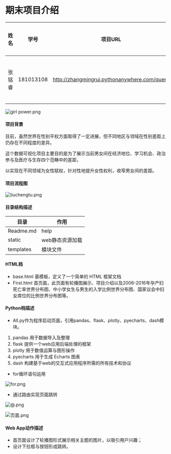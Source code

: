 期末项目介绍
===========================
姓名  |  学号 |项目URL |合作搭档
---  |  --- | --- | --- |
张铭睿  |  181013108 | http://zhangmingrui.pythonanywhere.com/query |曾拱韬 钟振升

![girl power.png](https://i.loli.net/2020/01/05/eObCn7V1mLfPGFt.png)

#### 项目背景
目前，虽然世界在性别平权方面取得了一定进展，但不同地区与领域在性别差距上仍存在不同程度的差异。

这个数据可视化项目主要目的是为了展示当前男女间在经济地位、学习机会、政治参与及医疗与生存四个范畴中的差距，

以实现在不同领域为女性赋权，针对性地提升女性权利，收窄男女间的差距。

#### 项目流程图

![liuchengtu.png](https://i.loli.net/2020/01/05/v9yK1XUeE7IfWCt.png)


#### 目录结构描述
目录 | 作用
--- | ---
Readme.md | help
static |  web静态资源加载
templates | 模块文件

#### HTML档
* base.html 基模板，定义了一个简单的 HTML 框架文档
* First.html 首页面，此页面有轮播图展示、项目介绍以及2006-2016年孕产妇死亡率世界分布图、中小学女生与男生的入学比例世界分布图、国家议会中妇女席位的比例世界分布图等。

#### Python档描述
* All.py作为程序启动页面，引用pandas、flask、plotly、pyecharts、dash模块。
1. pandas 用于数据导入及整理
2. flask 提供一个web应用后端处理的框架
3. plotly 用于数值运算与图形操作
4. pyecharts 用于生成 Echarts 图表
5. dash 构建基于web的交互式应用程序所需的所有技术和协议

* for循环语句运用

![for.png](https://i.loli.net/2020/01/05/xl95vFwCXBfi4bd.png)

* 通过路由实现页面跳转

![@.png](https://i.loli.net/2020/01/05/1jIQwsyLHZaGU98.png)

![页面.png](https://i.loli.net/2020/01/05/pqIYfb8WxwLUroG.png)

#### Web App动作描述
* 首页面设计了轮播图形式展示相关主题的图片，以吸引用户兴趣；
* 设计下拉框与按钮形成跳转。
